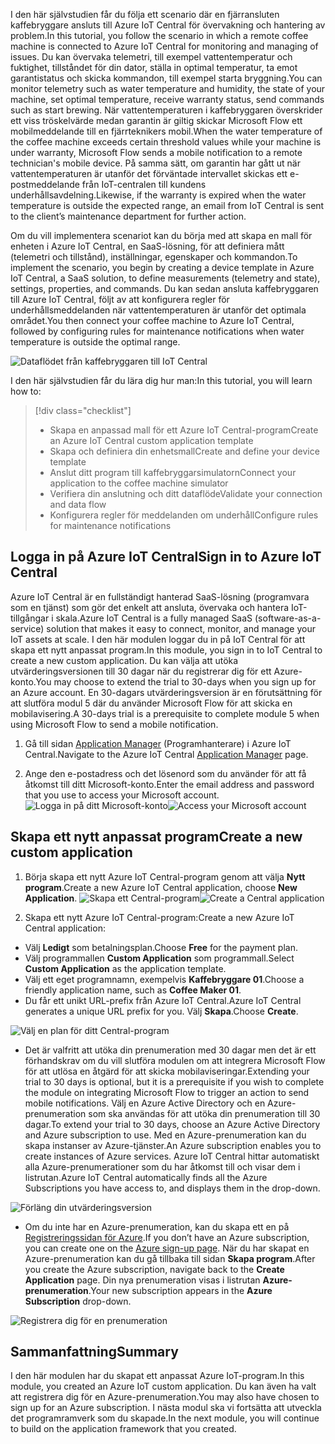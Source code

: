  <span data-ttu-id="5e067-101">I den här självstudien får du följa ett scenario där en fjärransluten kaffebryggare ansluts till Azure IoT Central för övervakning och hantering av problem.</span><span class="sxs-lookup"><span data-stu-id="5e067-101">In this tutorial, you follow the scenario in which a remote coffee machine is connected to Azure IoT Central for monitoring and managing of issues.</span></span> <span data-ttu-id="5e067-102">Du kan övervaka telemetri, till exempel vattentemperatur och fuktighet, tillståndet för din dator, ställa in optimal temperatur, ta emot garantistatus och skicka kommandon, till exempel starta bryggning.</span><span class="sxs-lookup"><span data-stu-id="5e067-102">You can monitor telemetry such as water temperature and humidity, the state of your machine, set optimal temperature, receive warranty status, send commands such as start brewing.</span></span> <span data-ttu-id="5e067-103">När vattentemperaturen i kaffebryggaren överskrider ett viss tröskelvärde medan garantin är giltig skickar Microsoft Flow ett mobilmeddelande till en fjärrteknikers mobil.</span><span class="sxs-lookup"><span data-stu-id="5e067-103">When the water temperature of the coffee machine exceeds certain threshold values while your machine is under warranty, Microsoft Flow sends a mobile notification to a remote technician's mobile device.</span></span> <span data-ttu-id="5e067-104">På samma sätt, om garantin har gått ut när vattentemperaturen är utanför det förväntade intervallet skickas ett e-postmeddelande från IoT-centralen till kundens underhållsavdelning.</span><span class="sxs-lookup"><span data-stu-id="5e067-104">Likewise, if the warranty is expired when the water temperature is outside the expected range, an email from IoT Central is sent to the client’s maintenance department for further action.</span></span>

<span data-ttu-id="5e067-105">Om du vill implementera scenariot kan du börja med att skapa en mall för enheten i Azure IoT Central, en SaaS-lösning, för att definiera mått (telemetri och tillstånd), inställningar, egenskaper och kommandon.</span><span class="sxs-lookup"><span data-stu-id="5e067-105">To implement the scenario, you begin by creating a device template in Azure IoT Central, a SaaS solution, to define measurements (telemetry and state), settings, properties, and commands.</span></span> <span data-ttu-id="5e067-106">Du kan sedan ansluta kaffebryggaren till Azure IoT Central, följt av att konfigurera regler för underhållsmeddelanden när vattentemperaturen är utanför det optimala området.</span><span class="sxs-lookup"><span data-stu-id="5e067-106">You then connect your coffee machine to Azure IoT Central, followed by configuring rules for maintenance notifications when water temperature is outside the optimal range.</span></span>

![Dataflödet från kaffebryggaren till IoT Central](../images/1-data-flow.png)

<span data-ttu-id="5e067-108">I den här självstudien får du lära dig hur man:</span><span class="sxs-lookup"><span data-stu-id="5e067-108">In this tutorial, you will learn how to:</span></span>
> [!div class="checklist"]
> * <span data-ttu-id="5e067-109">Skapa en anpassad mall för ett Azure IoT Central-program</span><span class="sxs-lookup"><span data-stu-id="5e067-109">Create an Azure IoT Central custom application template</span></span>
> * <span data-ttu-id="5e067-110">Skapa och definiera din enhetsmall</span><span class="sxs-lookup"><span data-stu-id="5e067-110">Create and define your device template</span></span>
> * <span data-ttu-id="5e067-111">Anslut ditt program till kaffebryggarsimulatorn</span><span class="sxs-lookup"><span data-stu-id="5e067-111">Connect your application to the coffee machine simulator</span></span>
> * <span data-ttu-id="5e067-112">Verifiera din anslutning och ditt dataflöde</span><span class="sxs-lookup"><span data-stu-id="5e067-112">Validate your connection and data flow</span></span>
> * <span data-ttu-id="5e067-113">Konfigurera regler för meddelanden om underhåll</span><span class="sxs-lookup"><span data-stu-id="5e067-113">Configure rules for maintenance notifications</span></span>
 
## <a name="sign-in-to-azure-iot-central"></a><span data-ttu-id="5e067-114">Logga in på Azure IoT Central</span><span class="sxs-lookup"><span data-stu-id="5e067-114">Sign in to Azure IoT Central</span></span>

<span data-ttu-id="5e067-115">Azure IoT Central är en fullständigt hanterad SaaS-lösning (programvara som en tjänst) som gör det enkelt att ansluta, övervaka och hantera IoT-tillgångar i skala.</span><span class="sxs-lookup"><span data-stu-id="5e067-115">Azure IoT Central is a fully managed SaaS (software-as-a-service) solution that makes it easy to connect, monitor, and manage your IoT assets at scale.</span></span> <span data-ttu-id="5e067-116">I den här modulen loggar du in på IoT Central för att skapa ett nytt anpassat program.</span><span class="sxs-lookup"><span data-stu-id="5e067-116">In this module, you sign in to IoT Central to create a new custom application.</span></span> <span data-ttu-id="5e067-117">Du kan välja att utöka utvärderingsversionen till 30 dagar när du registrerar dig för ett Azure-konto.</span><span class="sxs-lookup"><span data-stu-id="5e067-117">You may choose to extend the trial to 30-days when you sign up for an Azure account.</span></span> <span data-ttu-id="5e067-118">En 30-dagars utvärderingsversion är en förutsättning för att slutföra modul 5 där du använder Microsoft Flow för att skicka en mobilavisering.</span><span class="sxs-lookup"><span data-stu-id="5e067-118">A 30-days trial is a prerequisite to complete module 5 when using Microsoft Flow to send a mobile notification.</span></span>

1. <span data-ttu-id="5e067-119">Gå till sidan [Application Manager](https://aka.ms/iotcentral) (Programhanterare) i Azure IoT Central.</span><span class="sxs-lookup"><span data-stu-id="5e067-119">Navigate to the Azure IoT Central [Application Manager](https://aka.ms/iotcentral) page.</span></span> 

1. <span data-ttu-id="5e067-120">Ange den e-postadress och det lösenord som du använder för att få åtkomst till ditt Microsoft-konto.</span><span class="sxs-lookup"><span data-stu-id="5e067-120">Enter the email address and password that you use to access your Microsoft account.</span></span>
<span data-ttu-id="5e067-121">![Logga in på ditt Microsoft-konto](../images/1-create-app-a.png)</span><span class="sxs-lookup"><span data-stu-id="5e067-121">![Access your Microsoft account](../images/1-create-app-a.png)</span></span>

## <a name="create-a-new-custom-application"></a><span data-ttu-id="5e067-122">Skapa ett nytt anpassat program</span><span class="sxs-lookup"><span data-stu-id="5e067-122">Create a new custom application</span></span>

1. <span data-ttu-id="5e067-123">Börja skapa ett nytt Azure IoT Central-program genom att välja **Nytt program**.</span><span class="sxs-lookup"><span data-stu-id="5e067-123">Create a new Azure IoT Central application, choose **New Application**.</span></span> 
<span data-ttu-id="5e067-124">![Skapa ett Central-program](../images/1-create-app-b.png)</span><span class="sxs-lookup"><span data-stu-id="5e067-124">![Create a Central application](../images/1-create-app-b.png)</span></span>

1. <span data-ttu-id="5e067-125">Skapa ett nytt Azure IoT Central-program:</span><span class="sxs-lookup"><span data-stu-id="5e067-125">Create a new Azure IoT Central application:</span></span>
* <span data-ttu-id="5e067-126">Välj **Ledigt** som betalningsplan.</span><span class="sxs-lookup"><span data-stu-id="5e067-126">Choose **Free** for the payment plan.</span></span>
* <span data-ttu-id="5e067-127">Välj programmallen **Custom Application** som programmall.</span><span class="sxs-lookup"><span data-stu-id="5e067-127">Select **Custom Application** as the application template.</span></span>
* <span data-ttu-id="5e067-128">Välj ett eget programnamn, exempelvis **Kaffebryggare 01**.</span><span class="sxs-lookup"><span data-stu-id="5e067-128">Choose a friendly application name, such as **Coffee Maker 01**.</span></span> 
* <span data-ttu-id="5e067-129">Du får ett unikt URL-prefix från Azure IoT Central.</span><span class="sxs-lookup"><span data-stu-id="5e067-129">Azure IoT Central generates a unique URL prefix for you.</span></span> <span data-ttu-id="5e067-130">Välj **Skapa**.</span><span class="sxs-lookup"><span data-stu-id="5e067-130">Choose **Create**.</span></span>

![Välj en plan för ditt Central-program](../images/1-create-app-c.png)

* <span data-ttu-id="5e067-132">Det är valfritt att utöka din prenumeration med 30 dagar men det är ett förhandskrav om du vill slutföra modulen om att integrera Microsoft Flow för att utlösa en åtgärd för att skicka mobilaviseringar.</span><span class="sxs-lookup"><span data-stu-id="5e067-132">Extending your trial to 30 days is optional, but it is a prerequisite if you wish to complete the module on integrating Microsoft Flow to trigger an action to send mobile notifications.</span></span> <span data-ttu-id="5e067-133">Välj en Azure Active Directory och en Azure-prenumeration som ska användas för att utöka din prenumeration till 30 dagar.</span><span class="sxs-lookup"><span data-stu-id="5e067-133">To extend your trial to 30 days, choose an Azure Active Directory and Azure subscription to use.</span></span> <span data-ttu-id="5e067-134">Med en Azure-prenumeration kan du skapa instanser av Azure-tjänster.</span><span class="sxs-lookup"><span data-stu-id="5e067-134">An Azure subscription enables you to create instances of Azure services.</span></span> <span data-ttu-id="5e067-135">Azure IoT Central hittar automatiskt alla Azure-prenumerationer som du har åtkomst till och visar dem i listrutan.</span><span class="sxs-lookup"><span data-stu-id="5e067-135">Azure IoT Central automatically finds all the Azure Subscriptions you have access to, and displays them in the drop-down.</span></span>
        
![Förläng din utvärderingsversion](../images/1-create-app-d.png)
    
* <span data-ttu-id="5e067-137">Om du inte har en Azure-prenumeration, kan du skapa ett en på [Registreringssidan för Azure](https://aka.ms/createazuresubscription).</span><span class="sxs-lookup"><span data-stu-id="5e067-137">If you don’t have an Azure subscription, you can create one on the [Azure sign-up page](https://aka.ms/createazuresubscription).</span></span> <span data-ttu-id="5e067-138">När du har skapat en Azure-prenumeration kan du gå tillbaka till sidan **Skapa program**.</span><span class="sxs-lookup"><span data-stu-id="5e067-138">After you create the Azure subscription, navigate back to the **Create Application** page.</span></span> <span data-ttu-id="5e067-139">Din nya prenumeration visas i listrutan **Azure-prenumeration**.</span><span class="sxs-lookup"><span data-stu-id="5e067-139">Your new subscription appears in the **Azure Subscription** drop-down.</span></span>
        
![Registrera dig för en prenumeration](../images/1-create-app-e.png)

## <a name="summary"></a><span data-ttu-id="5e067-141">Sammanfattning</span><span class="sxs-lookup"><span data-stu-id="5e067-141">Summary</span></span>

<span data-ttu-id="5e067-142">I den här modulen har du skapat ett anpassat Azure IoT-program.</span><span class="sxs-lookup"><span data-stu-id="5e067-142">In this module, you created an Azure IoT custom application.</span></span> <span data-ttu-id="5e067-143">Du kan även ha valt att registrera dig för en Azure-prenumeration.</span><span class="sxs-lookup"><span data-stu-id="5e067-143">You may also have chosen to sign up for an Azure subscription.</span></span> <span data-ttu-id="5e067-144">I nästa modul ska vi fortsätta att utveckla det programramverk som du skapade.</span><span class="sxs-lookup"><span data-stu-id="5e067-144">In the next module, you will continue to build on the application framework that you created.</span></span> 
